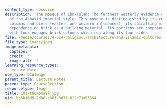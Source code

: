 ```yaml
---
content_type: resource
description: 'The Mosque of Ibn-Tulun: The furthest westerly evidence of the spread
  of the Abbasid imperial style. This mosque is distinguished by its combination of
  columns and piers (eastern and western influences), its spiralling minaret and exclusive
  dependence on brick as a building material. Its porticos are composed of brick piers
  with four engaged brick columns which run along its four sides.'
file: /media/courses/4-614-religious-architecture-and-islamic-cultures-fall-2002/bb5b16d52d86e68f3671822e71853864_1017thumbnail.jpg
file_type: image/jpeg
image_metadata:
  caption: ''
  credit: ''
  image-alt: ''
learning_resource_types:
- Lecture Notes
ocw_type: OCWImage
parent_title: Lecture Notes
parent_type: CourseSection
resourcetype: Image
title: 1017thumbnail.jpg
uid: bb5b16d5-2d86-e68f-3671-822e71853864
---
```

